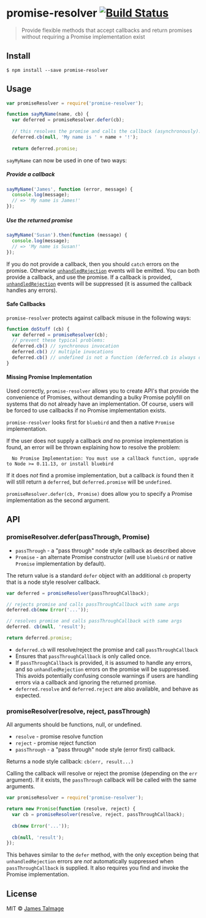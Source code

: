 # promise-resolver [![Build Status](https://travis-ci.org/jamestalmage/promise-resolver.svg?branch=master)](https://travis-ci.org/jamestalmage/promise-resolver)

> Provide flexible methods that accept callbacks and return promises without requiring a Promise implementation exist


## Install

```
$ npm install --save promise-resolver
```


## Usage

```js
var promiseResolver = require('promise-resolver');

function sayMyName(name, cb) {
  var deferred = promiseResolver.defer(cb);
  
  // this resolves the promise and calls the callback (asynchronously).
  deferred.cb(null, 'My name is ' + name + '!');
  
  return deferred.promise;
```

`sayMyName` can now be used in one of two ways:


##### Provide a callback

```js
sayMyName('James', function (error, message) {
  console.log(message);
  // => 'My name is James!'
});
```


##### Use the returned promise

```js
sayMyName('Susan').then(function (message) {
  console.log(message);
  // => 'My name is Susan!'
});
```

If you do not provide a callback, then you should `catch` errors on the promise. Otherwise
 [`unhandledRejection`](https://nodejs.org/api/process.html#process_event_unhandledrejection) events 
 will be emitted. You can both provide a callback, and use the promise. If a callback is provided, 
 [`unhandledRejection`](https://nodejs.org/api/process.html#process_event_unhandledrejection) 
 events will be suppressed (it is assumed the callback handles any errors).
 
 
#### Safe Callbacks

`promise-resolver` protects against callback misuse in the following ways:

```js
function doStuff (cb) {
  var deferred = promiseResolver(cb);
  // prevent these typical problems:
  deferred.cb() // synchronous invocation
  deferred.cb() // multiple invocations
  deferred.cb() // undefined is not a function (deferred.cb is always defined, even if cb is not)
}
```


#### Missing Promise Implementation

Used correctly, `promise-resolver` allows you to create API's that provide the convenience of Promises,
 without demanding a bulky Promise polyfill on systems that do not already have an implementation. Of course, users
 will be forced to use callbacks if no Promise implementation exists.

`promise-resolver` looks first for `bluebird` and then a native `Promise` implementation.

If the user does not supply a callback *and* no promise implementation is found, an
 error will be thrown explaining how to resolve the problem:

```
  No Promise Implementation: You must use a callback function, upgrade to Node >= 0.11.13, or install bluebird
```

If it does *not* find a promise implementation, but a callback *is* found then it will still return a `deferred`, but 
 `deferred.promise` will be `undefined`.
 
`promiseResolver.defer(cb, Promise)` does allow you to specify a Promise implementation as the second argument. 


## API
 
### promiseResolver.defer(passThrough, Promise)

* `passThrough` - a "pass through" node style callback as described above
* `Promise` - an alternate Promise constructor (will use `bluebird` or native `Promise` implementation by default).

The return value is a standard `defer` object with an additional `cb` property
that is a node style resolver callback.
 
```js
var deferred = promiseResolver(passThroughCallback);

// rejects promise and calls passThroughCallback with same args
deferred.cb(new Error('...')); 

// resolves promise and calls passThroughCallback with same args
deferred. cb(null, 'result'); 

return deferred.promise;
```

* `deferred.cb` will resolve/reject the promise and call `passThroughCallback`
* Ensures that `passThroughCallback` is only called once.
* If `passThroughCallback` is provided, it is assumed to handle any errors, and so `unhandledRejection` errors on 
  the promise will be suppressed. This avoids potentially confusing console warnings if users are handling errors
  via a callback and ignoring the returned promise. 
* `deferred.resolve` and `deferred.reject` are also available, and behave as expected.


### promiseResolver(resolve, reject, passThrough) 

All arguments should be functions, null, or undefined.

* `resolve` - promise resolve function
* `reject` - promise reject function
* `passThrough` - a "pass through" node style (error first) callback.

Returns a node style callback: `cb(err, result...)`

Calling the callback will resolve or reject the promise (depending on the `err` argument).
If it exists, the `passThrough` callback will be called with the same arguments.

```js
var promiseResolver = require('promise-resolver');

return new Promise(function (resolve, reject) {
  var cb = promiseResolver(resolve, reject, passThroughCallback);
  
  cb(new Error('...'));
  
  cb(null, 'result');
});
```

This behaves similar to the `defer` method, with the only exception being that `unhandledRejection` errors are *not* 
automatically suppressed when `passThroughCallback` is supplied. It also requires you find and invoke the Promise implementation.


## License

MIT © [James Talmage](http://github.com/jamestalmage)
